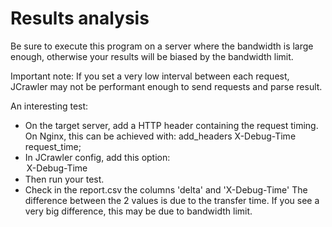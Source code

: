 # Results analysis

Be sure to execute this program on a server where the bandwidth is large
enough, otherwise your results will be biased by the bandwidth limit.

Important note: If you set a very low interval between each request, JCrawler
may not be performant enough to send requests and parse result.

An interesting test:
- On the target server, add a HTTP header containing the request timing.
  On Nginx, this can be achieved with:
  add_headers X-Debug-Time request_time;
- In JCrawler config, add this option:
  <option name="fetch-headers">X-Debug-Time</option>
- Then run your test.
- Check in the report.csv the columns 'delta' and 'X-Debug-Time'
  The difference between the 2 values is due to the transfer time.
  If you see a very big difference, this may be due to bandwidth limit.
  
